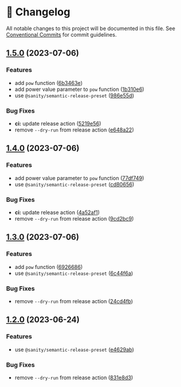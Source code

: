 <!-- markdownlint-disable --><!-- textlint-disable -->

# 📓 Changelog

All notable changes to this project will be documented in this file. See
[Conventional Commits](https://conventionalcommits.org) for commit guidelines.

## [1.5.0](https://github.com/alxevvv/learning-github-actions/compare/v1.4.0...v1.5.0) (2023-07-06)

### Features

- add `pow` function ([6b3463e](https://github.com/alxevvv/learning-github-actions/commit/6b3463e290dac9af9d602e76a0c6c137555782e2))
- add power value parameter to `pow` function ([1b310e6](https://github.com/alxevvv/learning-github-actions/commit/1b310e6812e5f811498dc0122dab6336279d6cac))
- use `@sanity/semantic-release-preset` ([986e55d](https://github.com/alxevvv/learning-github-actions/commit/986e55d67b5b0414e85552c5a7e4a0635fef9354))

### Bug Fixes

- **ci:** update release action ([5219e56](https://github.com/alxevvv/learning-github-actions/commit/5219e5669bfeac56c544d6e2c798739dfd3168f4))
- remove `--dry-run` from release action ([e648a22](https://github.com/alxevvv/learning-github-actions/commit/e648a22ed5486b89fc705073fc5b046ddb2ef1b4))

## [1.4.0](https://github.com/alxevvv/learning-github-actions/compare/v1.3.0...v1.4.0) (2023-07-06)

### Features

- add power value parameter to `pow` function ([77df749](https://github.com/alxevvv/learning-github-actions/commit/77df74997f30c0f7a776b93b876dd82cba02a199))
- use `@sanity/semantic-release-preset` ([cd80656](https://github.com/alxevvv/learning-github-actions/commit/cd8065694e5fd99a714ace81168ba91f27de38bc))

### Bug Fixes

- **ci:** update release action ([4a52af1](https://github.com/alxevvv/learning-github-actions/commit/4a52af1d2776e7a99dd965b327ec09929e82905a))
- remove `--dry-run` from release action ([9cd2bc9](https://github.com/alxevvv/learning-github-actions/commit/9cd2bc920a3fb4601a4edb425aa81da74a56f28f))

## [1.3.0](https://github.com/alxevvv/learning-github-actions/compare/v1.2.0...v1.3.0) (2023-07-06)

### Features

- add `pow` function ([6926686](https://github.com/alxevvv/learning-github-actions/commit/692668675330a03a40892c04a6bdadda02450b49))
- use `@sanity/semantic-release-preset` ([6c44f6a](https://github.com/alxevvv/learning-github-actions/commit/6c44f6a084f22870b20c5f32688d8b00a76656d2))

### Bug Fixes

- remove `--dry-run` from release action ([24cd4fb](https://github.com/alxevvv/learning-github-actions/commit/24cd4fb132fb5a388d2aff2cc6e318627ff44190))

## [1.2.0](https://github.com/alxevvv/learning-github-actions/compare/v1.1.0...v1.2.0) (2023-06-24)

### Features

- use `@sanity/semantic-release-preset` ([e4629ab](https://github.com/alxevvv/learning-github-actions/commit/e4629ab95d3ca0aebc748f71e7a2b6c010952cad))

### Bug Fixes

- remove `--dry-run` from release action ([831e8d3](https://github.com/alxevvv/learning-github-actions/commit/831e8d340179de749f29be8dfd8d6c3999af60b0))
